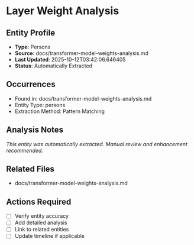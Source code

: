 # Layer Weight Analysis

## Entity Profile
- **Type**: Persons
- **Source**: docs/transformer-model-weights-analysis.md
- **Last Updated**: 2025-10-12T03:42:06.646405
- **Status**: Automatically Extracted

## Occurrences
- Found in: docs/transformer-model-weights-analysis.md
- Entity Type: persons
- Extraction Method: Pattern Matching

## Analysis Notes
*This entity was automatically extracted. Manual review and enhancement recommended.*

## Related Files
- docs/transformer-model-weights-analysis.md

## Actions Required
- [ ] Verify entity accuracy
- [ ] Add detailed analysis
- [ ] Link to related entities
- [ ] Update timeline if applicable

